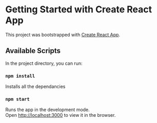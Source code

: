 # Getting Started with Create React App

This project was bootstrapped with [Create React App](https://github.com/facebook/create-react-app).

## Available Scripts

In the project directory, you can run:

### `npm install`

Installs all the dependancies

### `npm start`

Runs the app in the development mode.\
Open [http://localhost:3000](http://localhost:3000) to view it in the browser.



